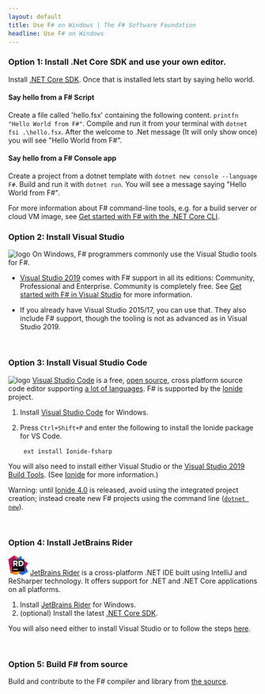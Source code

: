 ```yaml
---
layout: default
title: Use F# on Windows | The F# Software Foundation
headline: Use F# on Windows
---
```


### Option 1: Install .Net Core SDK and use your own editor.

Install [.NET Core SDK](https://dotnet.microsoft.com/download). Once that is installed lets start by saying hello world.
<br/>

#### Say hello from a F# Script
 Create a file called 'hello.fsx' containing the following content. `printfn "Hello World from F#"`. Compile and run it from your terminal with `dotnet fsi .\hello.fsx`. After the welcome to .Net message (It will only show once) you will see "Hello World from F#".
<br/>

#### Say hello from a F# Console app
Create a project from a dotnet template with `dotnet new console --language F#`. Build and run it with `dotnet run`. You will see a message saying "Hello World from F#".

For more information about F# command-line tools, e.g. for a build server or cloud VM image, see [Get started with F# with the .NET Core CLI](https://docs.microsoft.com/dotnet/fsharp/get-started/get-started-command-line).
<br/>

### Option 2: Install Visual Studio

![logo](/images/thumbs/vstudio.png)&nbsp;On Windows, F# programmers commonly use the Visual Studio tools for F#.

* [Visual Studio 2019](https://www.visualstudio.com/downloads/) comes with F# support in all its editions: Community, Professional and Enterprise. Community is completely free. See [Get started with F# in Visual Studio](https://docs.microsoft.com/dotnet/fsharp/get-started/get-started-visual-studio) for more information.

* If you already have Visual Studio 2015/17, you can use that. They also include F# support, though the tooling is not as advanced as in Visual Studio 2019.

<br />

### Option 3: Install Visual Studio Code

![logo](/images/thumbs/VSCode.png)&nbsp;[Visual Studio Code](https://code.visualstudio.com) is a free, [open source](https://github.com/microsoft/vscode), cross platform source code editor
supporting [a lot of languages](https://code.visualstudio.com/docs/languages/overview).
F# is supported by the [Ionide](http://ionide.io/) project.

1. Install [Visual Studio Code](https://code.visualstudio.com/download) for Windows.
2. Press `Ctrl+Shift+P` and enter the following to install the Ionide package for VS Code.

        ext install Ionide-fsharp

You will also need to install either Visual Studio or the [Visual Studio 2019 Build Tools](https://www.visualstudio.com/downloads/#build-tools-for-visual-studio-2019). (See [Ionide](http://ionide.io/) for more information.)

Warning: until [Ionide 4.0](https://github.com/ionide/ionide-vscode-fsharp/issues/1108) is released, avoid using the integrated project creation; instead create new F# projects using the command line ([`dotnet new`](https://docs.microsoft.com/dotnet/fsharp/get-started/get-started-command-line)).

<br />

### Option 4: Install JetBrains Rider

![logo](/images/thumbs/rider.png)&nbsp;[JetBrains Rider](https://www.jetbrains.com/rider) is a cross-platform .NET IDE built using IntelliJ and ReSharper technology. It offers support for .NET and .NET Core applications on all platforms.

1. Install [JetBrains Rider](https://www.jetbrains.com/rider/download/) for Windows.
2. (optional) Install the latest [.NET Core SDK](https://www.microsoft.com/net/core#windowscmd).

You will also need either to install Visual Studio or to follow the steps [here](https://rider-support.jetbrains.com/hc/en-us/articles/207288089-Using-Rider-under-Windows-without-Visual-Studio-prerequisites).

<br />

### Option 5: Build F# from source

Build and contribute to the F# compiler and library from [the source](https://github.com/dotnet/fsharp).
